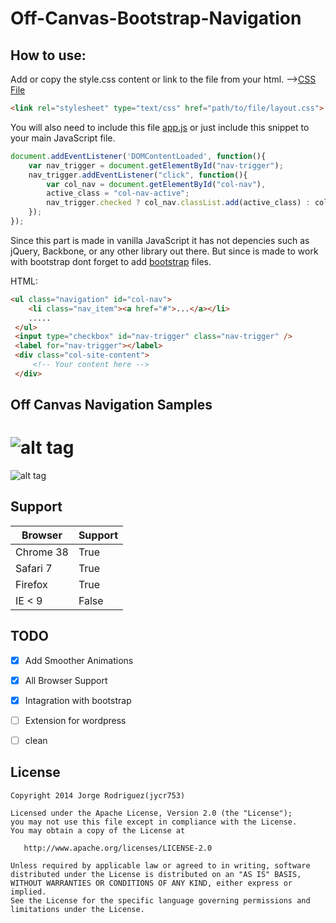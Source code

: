 Off-Canvas-Bootstrap-Navigation
================
How to use:
------------
Add or copy the style.css content or link to the file from your html.
-->[CSS File](https://github.com/jycr753/Off-Canvas-Bootstrap-Navigation/blob/master/layout.css)

```html
<link rel="stylesheet" type="text/css" href="path/to/file/layout.css">
```

You will also need to include this file [app.js](https://github.com/jycr753/Off-Canvas-Bootstrap-Navigation/blob/master/js/app.js) or just include this snippet to your main JavaScript file.

```javascript
document.addEventListener('DOMContentLoaded', function(){
	var nav_trigger = document.getElementById("nav-trigger");
	nav_trigger.addEventListener("click", function(){
		var col_nav = document.getElementById("col-nav"),
		active_class = "col-nav-active";
		nav_trigger.checked ? col_nav.classList.add(active_class) : col_nav.classList.remove(active_class);
	});
});
```
Since this part is made in vanilla JavaScript it has not depencies such as jQuery, Backbone, or any other library out there. But since is made to work with bootstrap dont forget to add [bootstrap](http://getbootstrap.com/) files. 

HTML:

```html
<ul class="navigation" id="col-nav">
	<li class="nav_item"><a href="#">...</a></li>
	.....
 </ul>
 <input type="checkbox" id="nav-trigger" class="nav-trigger" />
 <label for="nav-trigger"></label>	
 <div class="col-site-content">
	 <!-- Your content here -->
 </div>
```

Off Canvas Navigation Samples
------------

![alt tag](https://github.com/jycr753/Sliding-Menu-CSS/blob/master/assets/white_close.png)
================
![alt tag](https://github.com/jycr753/Sliding-Menu-CSS/blob/master/assets/white_open.png)


Support
------------

Browser  | Support
------------- | -------------
|Chrome 38  | True |
|Safari 7  | True |
|Firefox  | True |
|IE < 9  | False |


TODO
------------

- [x] Add Smoother Animations
- [x] All Browser Support
- [x] Intagration with bootstrap
- [ ] Extension for wordpress
- [ ] clean


License
-------

	Copyright 2014 Jorge Rodriguez(jycr753)

	Licensed under the Apache License, Version 2.0 (the "License");
	you may not use this file except in compliance with the License.
	You may obtain a copy of the License at

	   http://www.apache.org/licenses/LICENSE-2.0

	Unless required by applicable law or agreed to in writing, software
	distributed under the License is distributed on an "AS IS" BASIS,
	WITHOUT WARRANTIES OR CONDITIONS OF ANY KIND, either express or implied.
	See the License for the specific language governing permissions and
	limitations under the License.
